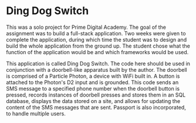 Ding Dog Switch
===============

This was a solo project for Prime Digital Academy. The goal of the assignment was to build a full-stack application. Two weeks were given to complete the application, during which time the student was to design and build the whole application from the ground up. The student chose what the function of the application would be and which frameworks would be used.

This application is called Ding Dog Switch. The code here should be used in conjunction with a doorbell-like apparatus built by the author. The doorbell is comprised of a Particle Photon, a device with WiFi built in. A button is attached to the Photon's D2 input and is grounded. This code sends an SMS message to a specified phone number when the doorbell button is pressed, records instances of doorbell presses and stores them in an SQL database, displays the data stored on a site, and allows for updating the content of the SMS messages that are sent. Passport is also incorporated, to handle multiple users. 
